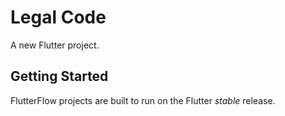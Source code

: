# Legal Code

A new Flutter project.

## Getting Started

FlutterFlow projects are built to run on the Flutter _stable_ release.
